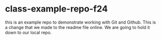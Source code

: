 # class-example-repo-f24
this is an example repo to demonstrate working with Git and Github.
This is a change that we made to the readme file online. We are going to hold it down to our local repo.
